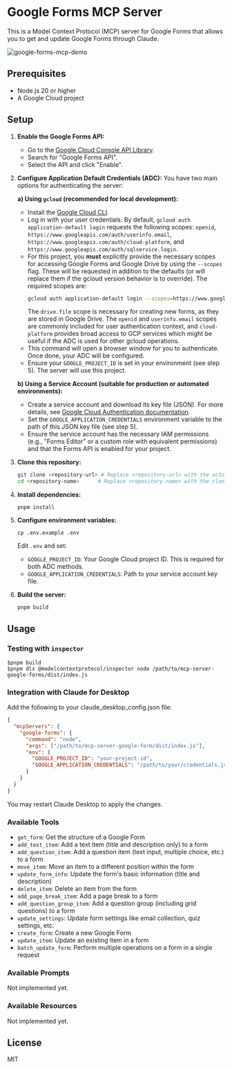 # Google Forms MCP Server

This is a Model Context Protocol (MCP) server for Google Forms that allows you to get and update Google Forms through Claude.

![google-forms-mcp-demo](https://github.com/user-attachments/assets/7a62025f-3f02-4471-aed8-6d4a5e1edf86)


## Prerequisites

- Node.js 20 or higher
- A Google Cloud project

## Setup

1. **Enable the Google Forms API:**
   - Go to the [Google Cloud Console API Library](https://console.cloud.google.com/apis/library).
   - Search for "Google Forms API".
   - Select the API and click "Enable".

2. **Configure Application Default Credentials (ADC):**
   You have two main options for authenticating the server:

   **a) Using `gcloud` (recommended for local development):**
      - Install the [Google Cloud CLI](https://cloud.google.com/sdk/docs/install).
      - Log in with your user credentials. By default, `gcloud auth application-default login` requests the following scopes: `openid`, `https://www.googleapis.com/auth/userinfo.email`, `https://www.googleapis.com/auth/cloud-platform`, and `https://www.googleapis.com/auth/sqlservice.login`.
      - For this project, you **must** explicitly provide the necessary scopes for accessing Google Forms and Google Drive by using the `--scopes` flag. These will be requested in addition to the defaults (or will replace them if the gcloud version behavior is to override). The required scopes are:
        ```bash
        gcloud auth application-default login --scopes=https://www.googleapis.com/auth/forms,https://www.googleapis.com/auth/drive,openid,https://www.googleapis.com/auth/userinfo.email,https://www.googleapis.com/auth/cloud-platform
        ```
        The `drive.file` scope is necessary for creating new forms, as they are stored in Google Drive. The `openid` and `userinfo.email` scopes are commonly included for user authentication context, and `cloud-platform` provides broad access to GCP services which might be useful if the ADC is used for other gcloud operations.
      - This command will open a browser window for you to authenticate. Once done, your ADC will be configured.
      - Ensure your `GOOGLE_PROJECT_ID` is set in your environment (see step 5). The server will use this project.

   **b) Using a Service Account (suitable for production or automated environments):**
      - Create a service account and download its key file (JSON). For more details, see [Google Cloud Authentication documentation](https://cloud.google.com/docs/authentication/production).
      - Set the `GOOGLE_APPLICATION_CREDENTIALS` environment variable to the path of this JSON key file (see step 5).
      - Ensure the service account has the necessary IAM permissions (e.g., "Forms Editor" or a custom role with equivalent permissions) and that the Forms API is enabled for your project.

3. **Clone this repository:**
   ```bash
   git clone <repository-url> # Replace <repository-url> with the actual URL
   cd <repository-name>      # Replace <repository-name> with the cloned directory name
   ```

4. **Install dependencies:**
   ```
   pnpm install
   ```

5. **Configure environment variables:**
   ```
   cp .env.example .env
   ```
   Edit `.env` and set:
   - `GOOGLE_PROJECT_ID`: Your Google Cloud project ID. This is required for both ADC methods.
   - `GOOGLE_APPLICATION_CREDENTIALS`: Path to your service account key file.

6. **Build the server:**
   ```
   pnpm build
   ```

## Usage
### Testing with `inspector`
```
$pnpm build
$pnpm dlx @modelcontextprotocol/inspector node /path/to/mcp-server-google-forms/dist/index.js
```

### Integration with Claude for Desktop
Add the following to your claude_desktop_config.json file:

```json
{
  "mcpServers": {
    "google-forms": {
      "command": "node",
      "args": ["/path/to/mcp-server-google-form/dist/index.js"],
      "env": {
        "GOOGLE_PROJECT_ID": "your-project-id",
        "GOOGLE_APPLICATION_CREDENTIALS": "/path/to/your/credentials.json"
      }
    }
  }
}
```

You may restart Claude Desktop to apply the changes.

### Available Tools

- `get_form`: Get the structure of a Google Form
- `add_text_item`: Add a text item (title and description only) to a form
- `add_question_item`: Add a question item (text input, multiple choice, etc.) to a form
- `move_item`: Move an item to a different position within the form
- `update_form_info`: Update the form's basic information (title and description)
- `delete_item`: Delete an item from the form
- `add_page_break_item`: Add a page break to a form
- `add_question_group_item`: Add a question group (including grid questions) to a form
- `update_settings`: Update form settings like email collection, quiz settings, etc.
- `create_form`: Create a new Google Form
- `update_item`: Update an existing item in a form
- `batch_update_form`: Perform multiple operations on a form in a single request

### Available Prompts
Not implemented yet.

### Available Resources
Not implemented yet.

## License

MIT
